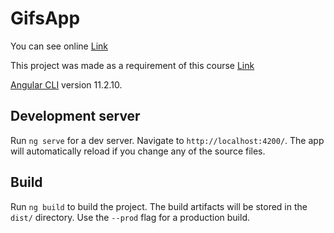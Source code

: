 # GifsApp

You can see online [Link](https://kind-davinci-a5e62a.netlify.app/#)

This project was made as a requirement of this course [Link](https://www.udemy.com/course/angular-fernando-herrera/)

[Angular CLI](https://github.com/angular/angular-cli) version 11.2.10.

## Development server

Run `ng serve` for a dev server. Navigate to `http://localhost:4200/`. The app will automatically reload if you change any of the source files.

## Build

Run `ng build` to build the project. The build artifacts will be stored in the `dist/` directory. Use the `--prod` flag for a production build.

